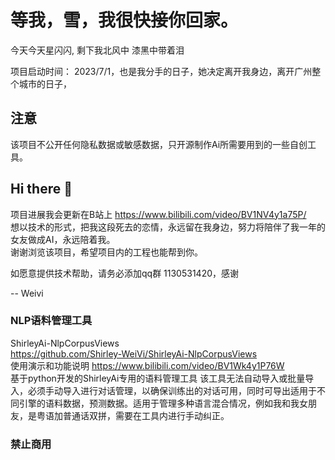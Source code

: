 # 等我，雪，我很快接你回家。

  今天今天星闪闪, 剩下我北风中 漆黑中带着泪
  
  项目启动时间： 2023/7/1，也是我分手的日子，她决定离开我身边，离开广州整个城市的日子，

## 注意
  该项目不公开任何隐私数据或敏感数据，只开源制作Ai所需要用到的一些自创工具。

## Hi there 👋

  项目进展我会更新在B站上 https://www.bilibili.com/video/BV1NV4y1a75P/<br>
  想以技术的形式，把我这段死去的恋情，永远留在我身边，努力将陪伴了我一年的女友做成AI，永远陪着我。<br>
  谢谢浏览该项目，希望项目内的工程也能帮到你。
  
  如愿意提供技术帮助，请务必添加qq群 1130531420，感谢
  
  -- Weivi

### NLP语料管理工具

  ShirleyAi-NlpCorpusViews<br>
  https://github.com/Shirley-WeiVi/ShirleyAi-NlpCorpusViews<br>
  使用演示和功能说明 https://www.bilibili.com/video/BV1Wk4y1P76W<br>
  基于python开发的ShirleyAi专用的语料管理工具 该工具无法自动导入或批量导入，必须手动导入进行对话管理，以确保训练出的对话可用，同时可导出适用于不同引擎的语料数据，预测数据。适用于管理多种语言混合情况，例如我和我女朋友，是粤语加普通话双拼，需要在工具内进行手动纠正。


### 禁止商用
